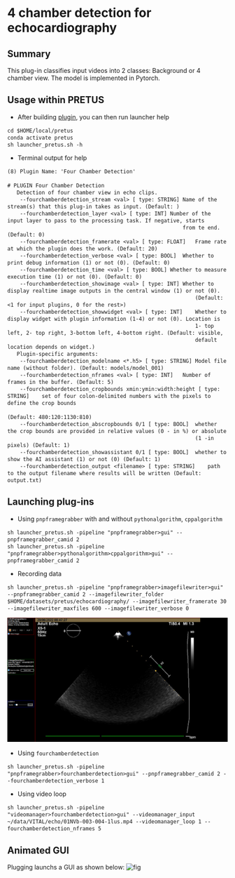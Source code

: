 # 4 chamber detection for echocardiography
## Summary
This plug-in classifies input videos into 2 classes: Background or 4 chamber view. 
The model is implemented in Pytorch.

## Usage within PRETUS
* After building [plugin](../README.md), you can then run launcher help
```
cd $HOME/local/pretus
conda activate pretus
sh launcher_pretus.sh -h
```

* Terminal output for help
```
(8) Plugin Name: 'Four Chamber Detection'

# PLUGIN Four Chamber Detection
   Detection of four chamber view in echo clips.
	--fourchamberdetection_stream <val> [ type: STRING]	Name of the stream(s) that this plug-in takes as input. (Default: ) 
	--fourchamberdetection_layer <val> [ type: INT]	Number of the input layer to pass to the processing task. If negative, starts 
                                                		from te end. (Default: 0) 
	--fourchamberdetection_framerate <val> [ type: FLOAT]	Frame rate at which the plugin does the work. (Default: 20) 
	--fourchamberdetection_verbose <val> [ type: BOOL]	Whether to print debug information (1) or not (0). (Default: 0) 
	--fourchamberdetection_time <val> [ type: BOOL]	Whether to measure execution time (1) or not (0). (Default: 0) 
	--fourchamberdetection_showimage <val> [ type: INT]	Whether to display realtime image outputs in the central window (1) or not (0). 
                                                    		(Default: <1 for input plugins, 0 for the rest>) 
	--fourchamberdetection_showwidget <val> [ type: INT]	Whether to display widget with plugin information (1-4) or not (0). Location is 
                                                     		1- top left, 2- top right, 3-bottom left, 4-bottom right. (Default: visible, 
                                                     		default location depends on widget.) 
   Plugin-specific arguments:
	--fourchamberdetection_modelname <*.h5> [ type: STRING]	Model file name (without folder). (Default: models/model_001) 
	--fourchamberdetection_nframes <val> [ type: INT]	Number of frames in the buffer. (Default: 5) 
	--fourchamberdetection_cropbounds xmin:ymin:width:height [ type: STRING]	set of four colon-delimited numbers with the pixels to define the crop bounds 
                                                                         		(Default: 480:120:1130:810) 
	--fourchamberdetection_abscropbounds 0/1 [ type: BOOL]	whether the crop bounds are provided in relative values (0 - in %) or absolute 
                                                       		(1 -in pixels) (Default: 1) 
	--fourchamberdetection_showassistant 0/1 [ type: BOOL]	whether to show the AI assistant (1) or not (0) (Default: 1) 
	--fourchamberdetection_output <filename> [ type: STRING]	path to the output filename where results will be written (Default: output.txt) 

```


## Launching plug-ins
* Using `pnpframegrabber` with and without `pythonalgorithm`, `cppalgorithm`
```
sh launcher_pretus.sh -pipeline "pnpframegrabber>gui" --pnpframegrabber_camid 2
sh launcher_pretus.sh -pipeline "pnpframegrabber>pythonalgorithm>cppalgorithm>gui" --pnpframegrabber_camid 2
```

* Recording data
```
sh launcher_pretus.sh -pipeline "pnpframegrabber>imagefilewriter>gui" --pnpframegrabber_camid 2 --imagefilewriter_folder $HOME/datasets/pretus/echocardiography/ --imagefilewriter_framerate 30 --imagefilewriter_maxfiles 600 --imagefilewriter_verbose 0
```
![fig](../../../docs/figures/pretus_plugins/fourchdetection/Screenshot-of_launcher_pretus-pipeline-pnpframegrabber-imagefilewriter-gui.png)

* Using `fourchamberdetection` 
```
sh launcher_pretus.sh -pipeline "pnpframegrabber>fourchamberdetection>gui" --pnpframegrabber_camid 2 --fourchamberdetection_verbose 1
```

* Using video loop  
```
sh launcher_pretus.sh -pipeline "videomanager>fourchamberdetection>gui" --videomanager_input ~/data/VITAL/echo/01NVb-003-004-1lus.mp4 --videomanager_loop 1 --fourchamberdetection_nframes 5
```

## Animated GUI
Plugging launchs a GUI as shown below:
![fig](../../../docs/figures/pretus_plugins/fourchdetection/pretus-echo.gif)

